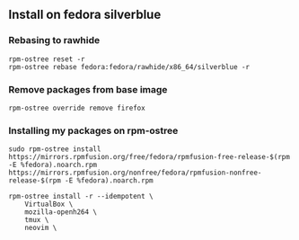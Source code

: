 ## Install on fedora silverblue

### Rebasing to rawhide
```
rpm-ostree reset -r
rpm-ostree rebase fedora:fedora/rawhide/x86_64/silverblue -r
```

### Remove packages from base image
```
rpm-ostree override remove firefox
```

### Installing my packages on rpm-ostree
```
sudo rpm-ostree install https://mirrors.rpmfusion.org/free/fedora/rpmfusion-free-release-$(rpm -E %fedora).noarch.rpm https://mirrors.rpmfusion.org/nonfree/fedora/rpmfusion-nonfree-release-$(rpm -E %fedora).noarch.rpm

rpm-ostree install -r --idempotent \
    VirtualBox \
    mozilla-openh264 \
    tmux \
    neovim \
```
